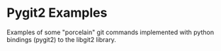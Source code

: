 Pygit2 Examples
===============

Examples of some "porcelain" git commands implemented with python bindings (pygit2) to the libgit2 library.
